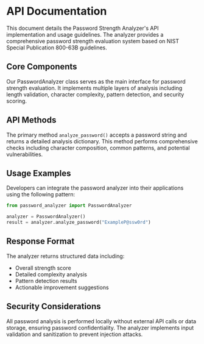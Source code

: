 # API Documentation

This document details the Password Strength Analyzer's API implementation and usage guidelines. The analyzer provides a comprehensive password strength evaluation system based on NIST Special Publication 800-63B guidelines.

## Core Components

Our PasswordAnalyzer class serves as the main interface for password strength evaluation. It implements multiple layers of analysis including length validation, character complexity, pattern detection, and security scoring.

## API Methods

The primary method `analyze_password()` accepts a password string and returns a detailed analysis dictionary. This method performs comprehensive checks including character composition, common patterns, and potential vulnerabilities.

## Usage Examples

Developers can integrate the password analyzer into their applications using the following pattern:

```python
from password_analyzer import PasswordAnalyzer

analyzer = PasswordAnalyzer()
result = analyzer.analyze_password("ExampleP@ssw0rd")
```

## Response Format

The analyzer returns structured data including:
- Overall strength score
- Detailed complexity analysis
- Pattern detection results
- Actionable improvement suggestions

## Security Considerations

All password analysis is performed locally without external API calls or data storage, ensuring password confidentiality. The analyzer implements input validation and sanitization to prevent injection attacks.